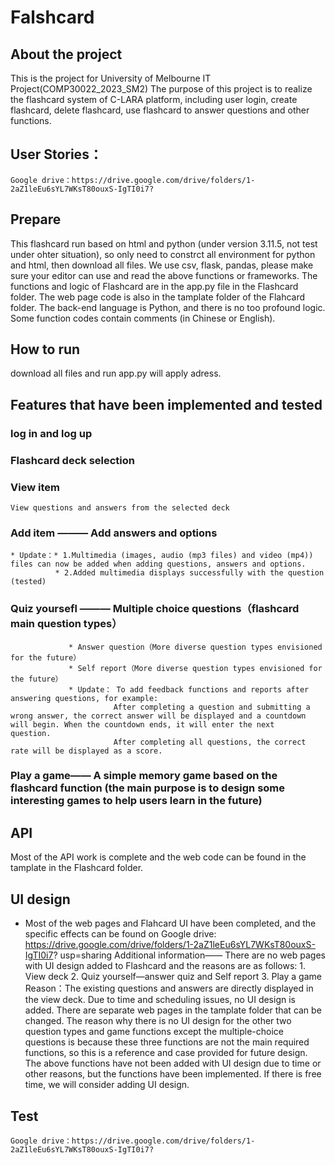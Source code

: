 # Falshcard
## About the project
This is the project for University of Melbourne IT Project(COMP30022_2023_SM2)
The purpose of this project is to realize the flashcard system of C-LARA platform, including user login, create flashcard, delete flashcard, use flashcard to answer questions and other functions.
## User Stories：
    Google drive：https://drive.google.com/drive/folders/1-2aZ1leEu6sYL7WKsT80ouxS-IgTI0i7?
## Prepare
This flashcard run based on html and python (under version 3.11.5, not test under ohter situation), so only need to constrct all environment for python and html, then download all files. We use csv, flask, pandas, please make sure your editor can use and read the above functions or frameworks. The functions and logic of Flashcard are in the app.py file in the Flashcard folder. The web page code is also in the tamplate folder of the Flahcard folder. The back-end language is Python, and there is no too profound logic. Some function codes contain comments (in Chinese or English).

## How to run
download all files and run app.py will apply adress.
## Features that have been implemented and tested
### log in and log up
### Flashcard deck selection
### View item 
    View questions and answers from the selected deck
### Add item ——— Add answers and options
    * Update：* 1.Multimedia (images, audio (mp3 files) and video (mp4)) files can now be added when adding questions, answers and options.
              * 2.Added multimedia displays successfully with the question (tested)
### Quiz yoursefl ——— Multiple choice questions（flashcard main question types）
                 * Answer question（More diverse question types envisioned for the future）
                 * Self report（More diverse question types envisioned for the future）
                 * Update： To add feedback functions and reports after answering questions, for example:
                           After completing a question and submitting a wrong answer, the correct answer will be displayed and a countdown will begin. When the countdown ends, it will enter the next                             question. 
                           After completing all questions, the correct rate will be displayed as a score.
### Play a game—— A simple memory game based on the flashcard function (the main purpose is to design some interesting games to help users learn in the future)
## API
Most of the API work is complete and the web code can be found in the tamplate in the Flashcard folder.
## UI design
* Most of the web pages and Flahcard UI have been completed, and the specific effects can be found on Google drive: https://drive.google.com/drive/folders/1-2aZ1leEu6sYL7WKsT80ouxS-IgTI0i7? 
  usp=sharing
  Additional information—— There are no web pages with UI design added to Flashcard and the reasons are as follows:
                          1. View deck
                          2. Quiz yourself—answer quiz and Self report
                          3. Play a game
                          Reason：The existing questions and answers are directly displayed in the view deck. Due to time and scheduling issues, no UI design is added. There are separate web pages                             in the tamplate folder that can be changed. The reason why there is no UI design for the other two question types and game functions except the multiple-choice questions is                           because these three functions are not the main required functions, so this is a reference and case provided for future design. The above functions have not been added with                            UI design due to time or other reasons, but the functions have been implemented. If there is free time, we will consider adding UI design.

## Test
    Google drive：https://drive.google.com/drive/folders/1-2aZ1leEu6sYL7WKsT80ouxS-IgTI0i7?
